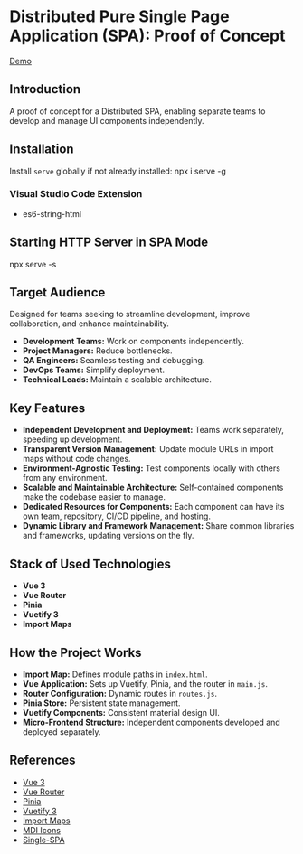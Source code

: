 # Distributed Pure Single Page Application (SPA): Proof of Concept

[Demo](https://xaxay.github.io/poc-mfe-pure/)

## Introduction

A proof of concept for a Distributed SPA, enabling separate teams to develop and manage UI components independently.

## Installation

Install `serve` globally if not already installed: npx i serve -g

### Visual Studio Code Extension

- es6-string-html

## Starting HTTP Server in SPA Mode

npx serve -s

## Target Audience

Designed for teams seeking to streamline development, improve collaboration, and enhance maintainability.

- **Development Teams:** Work on components independently.
- **Project Managers:** Reduce bottlenecks.
- **QA Engineers:** Seamless testing and debugging.
- **DevOps Teams:** Simplify deployment.
- **Technical Leads:** Maintain a scalable architecture.

## Key Features

- **Independent Development and Deployment:** Teams work separately, speeding up development.
- **Transparent Version Management:** Update module URLs in import maps without code changes.
- **Environment-Agnostic Testing:** Test components locally with others from any environment.
- **Scalable and Maintainable Architecture:** Self-contained components make the codebase easier to manage.
- **Dedicated Resources for Components:** Each component can have its own team, repository, CI/CD pipeline, and hosting.
- **Dynamic Library and Framework Management:** Share common libraries and frameworks, updating versions on the fly.

## Stack of Used Technologies

- **Vue 3**
- **Vue Router**
- **Pinia**
- **Vuetify 3**
- **Import Maps**

## How the Project Works

- **Import Map:** Defines module paths in `index.html`.
- **Vue Application:** Sets up Vuetify, Pinia, and the router in `main.js`.
- **Router Configuration:** Dynamic routes in `routes.js`.
- **Pinia Store:** Persistent state management.
- **Vuetify Components:** Consistent material design UI.
- **Micro-Frontend Structure:** Independent components developed and deployed separately.

## References

- [Vue 3](https://vuejs.org/)
- [Vue Router](https://router.vuejs.org/)
- [Pinia](https://pinia.vuejs.org/)
- [Vuetify 3](https://next.vuetifyjs.com/en/)
- [Import Maps](https://github.com/WICG/import-maps)
- [MDI Icons](https://materialdesignicons.com/)
- [Single-SPA](https://single-spa.js.org/)
